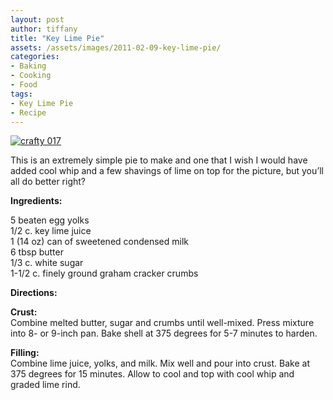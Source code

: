 ```yaml
---
layout: post
author: tiffany
title: "Key Lime Pie"
assets: /assets/images/2011-02-09-key-lime-pie/
categories: 
- Baking
- Cooking
- Food
tags: 
- Key Lime Pie
- Recipe
---
```


[![](jekyll_uploads/2011/02/crafty-017-325x433.jpg "crafty 017")](http://www.sweetpeonies.com/2011/02/key-lime-pie/crafty-017-2/)

This is an extremely simple pie to make and one that I wish I would have added cool whip and a few shavings of lime on top for the picture, but you’ll all do better right?

**Ingredients:**

5 beaten egg yolks  
1/2 c. key lime juice  
1 (14 oz) can of sweetened condensed milk  
6 tbsp butter  
1/3 c. white sugar  
1-1/2 c. finely ground graham cracker crumbs

**Directions:**

**Crust:**  
Combine melted butter, sugar and crumbs until well-mixed. Press mixture into 8- or 9-inch pan. Bake shell at 375 degrees for 5-7 minutes to harden.

**Filling:**  
Combine lime juice, yolks, and milk. Mix well and pour into crust. Bake at 375 degrees for 15 minutes. Allow to cool and top with cool whip and graded lime rind.